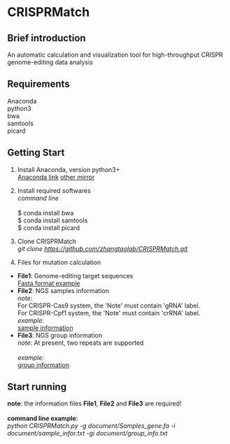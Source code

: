 # CRISPRMatch
## Brief introduction
An automatic calculation and visualization tool for high-throughput CRISPR genome-editing data analysis
## Requirements
Anaconda</br>
python3</br>
bwa</br>
samtools</br>
picard</br>

## Getting Start
1. Install Anaconda, version python3+  
[Anaconda link](https://www.anaconda.com/download/) 
[other mirror](https://mirrors.tuna.tsinghua.edu.cn/anaconda/archive/)

2. Install required softwares  
*command line*</br></br>
$ conda install bwa</br>
$ conda install samtools</br>
$ conda install picard</br>

3. Clone CRISPRMatch   
*git clone https://github.com/zhangtaolab/CRISPRMatch.git*

4. Files for mutation calculation  
- **File1**: Genome-editing target sequences  
[Fasta format example](https://github.com/zhangtaolab/CRISPRMatch/tree/master/document/Samples_gene.fa)
- **File2**: NGS samples information  
*note*:   
For CRISPR-Cas9 system, the 'Note' must contain 'gRNA' label.  
For CRISPR-Cpf1 system, the 'Note' must contain 'crRNA' label.  
*example*:  
[sample information](https://github.com/zhangtaolab/CRISPRMatch/tree/master/document/sample_infor.txt)  
- **File3**: NGS group information  
*note*: At present, two repeats are supported<br></br>
*example*:  
[group information](https://github.com/zhangtaolab/CRISPRMatch/tree/master/document/group_info.txt)

## Start running
**note**: the information files **File1**, **File2** and **File3** are required!  
</br>
**command line example**:   
*python CRISPRMatch.py -g document/Samples_gene.fa -i document/sample_infor.txt -gi document/group_info.txt*